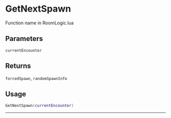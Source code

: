 # GetNextSpawn
Function name in RoomLogic.lua
## Parameters
`currentEncounter`
## Returns
`forcedSpawn`, `randomSpawnInfo`
## Usage
```lua
GetNextSpawn(currentEncounter)
```
---
